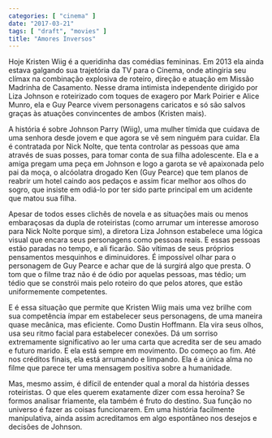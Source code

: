 ```yaml
---
categories: [ "cinema" ]
date: "2017-03-21"
tags: [ "draft", "movies" ]
title: "Amores Inversos"
---
```

Hoje Kristen Wiig é a queridinha das comédias femininas. Em 2013 ela ainda estava galgando sua trajetória da TV para o Cinema, onde atingiria seu clímax na combinação explosiva de roteiro, direção e atuação em Missão Madrinha de Casamento. Nesse drama intimista independente dirigido por Liza Johnson e roteirizado com toques de exagero por Mark Poirier e Alice Munro, ela e Guy Pearce vivem personagens caricatos e só são salvos graças às atuações convincentes de ambos (Kristen mais).

A história é sobre Johnson Parry (Wiig), uma mulher tímida que cuidava de uma senhora desde jovem e que agora se vê sem ninguém para cuidar. Ela é contratada por Nick Nolte, que tenta controlar as pessoas que ama através de suas posses, para tomar conta de sua filha adolescente. Ela e a amiga pregam uma peça em Johnson e logo a garota se vê apaixonada pelo pai da moça, o alcóolatra drogado Ken (Guy Pearce) que tem planos de reabrir um hotel caindo aos pedaços e assim ficar melhor aos olhos do sogro, que insiste em odiá-lo por ter sido parte principal em um acidente que matou sua filha.

Apesar de todos esses clichês de novela e as situações mais ou menos embaraçosas da dupla de roteiristas (como arrumar um interesse amoroso para Nick Nolte porque sim), a diretora Liza Johnson estabelece uma lógica visual que encara seus personagens como pessoas reais. E essas pessoas estão paradas no tempo, e ali ficarão. São vítimas de seus próprios pensamentos mesquinhos e diminuidores. É impossível olhar para o personagem de Guy Pearce e achar que de lá surgirá algo que presta. O tom que o filme traz não é de ódio por aquelas pessoas, mas tédio; um tédio que se constrói mais pelo roteiro do que pelos atores, que estão uniformemente competentes.

E é essa situação que permite que Kristen Wiig mais uma vez brilhe com sua competência ímpar em estabelecer seus personagens, de uma maneira quase mecânica, mas eficiente. Como Dustin Hoffmann. Ela vira seus olhos, usa seu ritmo facial para estabelecer conexões. Dá um sorriso extremamente significativo ao ler uma carta que acredita ser de seu amado e futuro marido. E ela está sempre em movimento. Do começo ao fim. Até nos créditos finais, ela está arrumando e limpando. Ela é a única alma no filme que parece ter uma mensagem positiva sobre a humanidade.

Mas, mesmo assim, é difícil de entender qual a moral da história desses roteiristas. O que eles querem exatamente dizer com essa heroína? Se formos analisar friamente, ela também é fruto do destino. Sua função no universo é fazer as coisas funcionarem. Em uma história facilmente manipulativa, ainda assim acreditamos em algo espontâneo nos desejos e decisões de Johnson.
